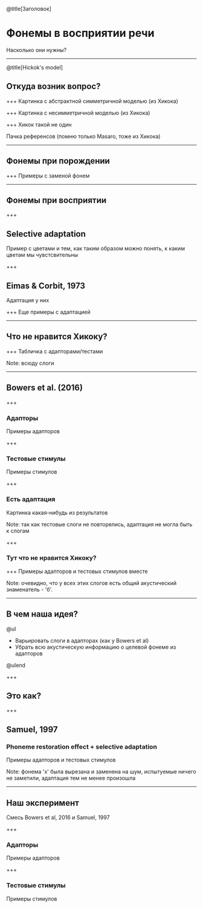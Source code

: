@title[Заголовок]

# Фонемы в восприятии речи

Насколько они нужны?


---
@title[Hickok's model]
## Откуда возник вопрос?

+++
Картинка с абстрактной симметричной моделью (из Хикока)

+++
Картинка с несимметричной моделью (из Хикока)

+++
Хикок такой не один

Пачка референсов (помню только Masaro, тоже из Хикока)


---
## Фонемы при порождении

+++
Примеры с заменой фонем


---
## Фонемы при восприятии

+++
## Selective adaptation

Пример с цветами и тем, как таким образом можно понять, к каким цветам мы чувстсвительны

+++
## Eimas & Corbit, 1973

Адаптация у них

+++
Еще примеры с адаптацией


---
## Что не нравится Хикоку?

+++
Табличка с адапторами/тестами

Note:
всюду слоги


---
## Bowers et al. (2016)

+++
### Адапторы

Примеры адапторов

+++
### Тестовые стимулы

Примеры стимулов

+++
### Есть адаптация

Картинка какая-нибудь из результатов

Note:
так как тестовые слоги не повторялись, адаптация не могла быть к слогам

+++
### Тут что не нравится Хикоку?

+++
Примеры адапторов и тестовых стимулов вместе

Note:
очевидно, что у всех этих слогов есть общий акустический знаменатель - 'б'.


---
## В чем наша идея?

@ul

- Варьировать слоги в адапторах (как у Bowers et al)
- Убрать всю акустическую информацию о целевой фонеме из адапторов

@ulend

+++
## Это как?


+++

## Samuel, 1997

### Phoneme restoration effect + selective adaptation

Примеры адапторов и тестовых стимулов

Note: 
фонема 'x' была вырезана и заменена на шум, испытуемые ничего не заметили, адаптация тем не менее произошла


---
## Наш эксперимент

Смесь Bowers et al, 2016 и Samuel, 1997

+++
### Адапторы

Примеры адапторов

+++
### Тестовые стимулы

Примеры стимулов

